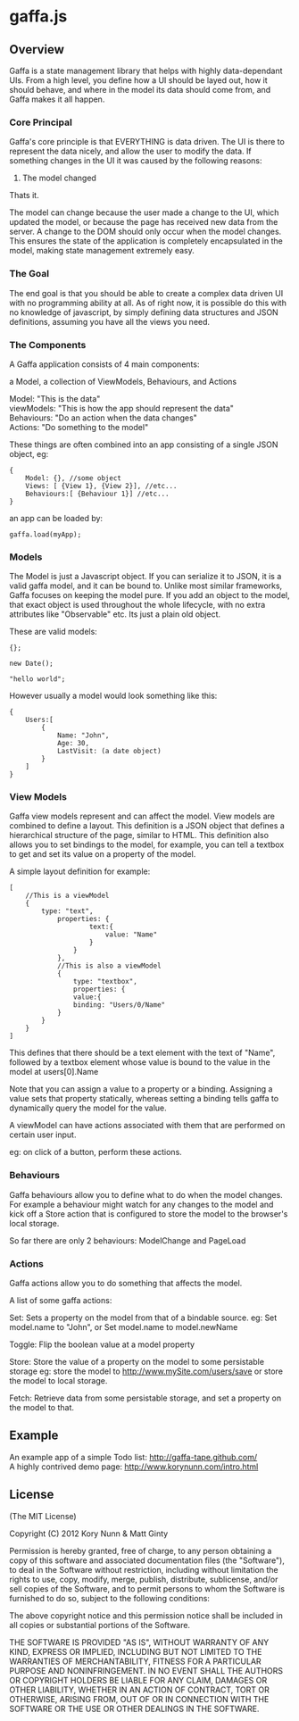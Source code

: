 # gaffa.js

## Overview
Gaffa is a state management library that helps with highly data-dependant UIs. From a high level, you define how a UI should be layed out, how it should behave, and where in the model its data should come from, and Gaffa makes it all happen.

### Core Principal

Gaffa's core principle is that EVERYTHING is data driven. The UI is there to represent the data nicely, and allow the user to modify the data. If something changes in the UI it was caused by the following reasons:

1. The model changed

Thats it.

The model can change because the user made a change to the UI, which updated the model, or because the page has received new data from the server. A change to the DOM should only occur when the model changes. This ensures the state of the application is completely encapsulated in the model, making state management extremely easy.

### The Goal

The end goal is that you should be able to create a complex data driven UI with no programming ability at all. As of right now, it is possible do this with no knowledge of javascript, by simply defining data structures and JSON definitions, assuming you have all the views you need.

### The Components

A Gaffa application consists of 4 main components:

a Model, a collection of ViewModels, Behaviours, and Actions

Model: "This is the data"  
viewModels: "This is how the app should represent the data"  
Behaviours: "Do an action when the data changes"  
Actions: "Do something to the model"

These things are often combined into an app consisting of a single JSON object, eg:

	{
		Model: {}, //some object
		Views: [ {View 1}, {View 2}], //etc...
		Behaviours:[ {Behaviour 1}] //etc...
	}

an app can be loaded by:

	gaffa.load(myApp);

### Models

The Model is just a Javascript object. If you can serialize it to JSON, it is a valid gaffa model, and it can be bound to. Unlike most similar frameworks, Gaffa focuses on keeping the model pure. If you add an object to the model, that exact object is used throughout the whole lifecycle, with no extra attributes like "Observable" etc. Its just a plain old object.

These are valid models:

	{};

	new Date();

	"hello world";

However usually a model would look something like this:

	{
		Users:[
			{
				Name: "John",
				Age: 30,
				LastVisit: (a date object)
			}
		]
	}

### View Models

Gaffa view models represent and can affect the model. View models are combined to define a layout. This definition is a JSON object that defines a hierarchical structure of the page, similar to HTML. This definition also allows you to set bindings to the model, for example, you can tell a textbox to get and set its value on a property of the model.

A simple layout definition for example:

	[
		//This is a viewModel
		{
			type: "text",
				properties: {
						text:{
							value: "Name"
						}
					}
				},
				//This is also a viewModel
				{
					type: "textbox",
					properties: {
					value:{
					binding: "Users/0/Name"
				}
			}
		}
	]

This defines that there should be a text element with the text of "Name", followed by a textbox element whose value is bound to the value in the model at users[0].Name

Note that you can assign a value to a property or a binding. Assigning a value sets that property statically, whereas setting a binding tells gaffa to dynamically query the model for the value.

A viewModel can have actions associated with them that are performed on certain user input.

eg: on click of a button, perform these actions.

### Behaviours

Gaffa behaviours allow you to define what to do when the model changes. For example a behaviour might watch for any changes to the model and kick off a Store action that is configured to store the model to the browser's local storage.

So far there are only 2 behaviours: ModelChange and PageLoad

### Actions

Gaffa actions allow you to do something that affects the model. 

A list of some gaffa actions:

Set: Sets a property on the model from that of a bindable source.
	eg: Set model.name to "John", or Set model.name to model.newName
	
Toggle: Flip the boolean value at a model property

Store: Store the value of a property on the model to some persistable storage
	eg: store the model to http://www.mySite.com/users/save
	or store the model to local storage.
	
Fetch: Retrieve data from some persistable storage, and set a property on the model to that.

## Example

An example app of a simple Todo list: http://gaffa-tape.github.com/  
A highly contrived demo page: http://www.korynunn.com/intro.html

## License
(The MIT License)

Copyright (C) 2012 Kory Nunn & Matt Ginty

Permission is hereby granted, free of charge, to any person obtaining a copy of this software and associated documentation files (the "Software"), to deal in the Software without restriction, including without limitation the rights to use, copy, modify, merge, publish, distribute, sublicense, and/or sell copies of the Software, and to permit persons to whom the Software is furnished to do so, subject to the following conditions:

The above copyright notice and this permission notice shall be included in all copies or substantial portions of the Software.

THE SOFTWARE IS PROVIDED "AS IS", WITHOUT WARRANTY OF ANY KIND, EXPRESS OR IMPLIED, INCLUDING BUT NOT LIMITED TO THE WARRANTIES OF MERCHANTABILITY, FITNESS FOR A PARTICULAR PURPOSE AND NONINFRINGEMENT. IN NO EVENT SHALL THE AUTHORS OR COPYRIGHT HOLDERS BE LIABLE FOR ANY CLAIM, DAMAGES OR OTHER LIABILITY, WHETHER IN AN ACTION OF CONTRACT, TORT OR OTHERWISE, ARISING FROM, OUT OF OR IN CONNECTION WITH THE SOFTWARE OR THE USE OR OTHER DEALINGS IN THE SOFTWARE.